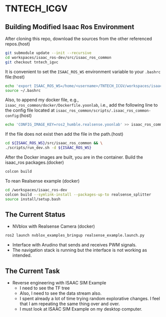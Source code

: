 # TNTECH_ICGV

## Building Modified Isaac Ros Environment

After cloning this repo, download the sources from the other referenced repos.(host)
```bash
git submodule update --init --recursive
cd workspaces/isaac_ros-dev/src/isaac_ros_common
git checkout tntech_igvc
```

It is convenient to set the `ISAAC_ROS_WS` environment variable to your `.bashrc` file:(host)
```bash
echo 'export ISAAC_ROS_WS=/home/<username>/TNTECH_ICGV/workspaces/isaac_ros-dev' >> ~/.bashrc
source ~/.bashrc
```

Also, to append my docker file, e.g., `isaac_ros_common/docker/Dockerfile.yoonlab`, i.e., 
add the following line to the config file located at `isaac_ros_common/scripts/.isaac_ros_common-config`:(host)
```bash
echo 'CONFIG_IMAGE_KEY=ros2_humble.realsense.yoonlab' >> isaac_ros_common/scripts/.isaac_ros_common-config
```
If the file does  not exist then add the file in the path.(host)
```bash
cd ${ISAAC_ROS_WS}/src/isaac_ros_common && \
./scripts/run_dev.sh -d ${ISAAC_ROS_WS}
```

After the Docker images are built, you are in the container. Build the isaac_ros packages.(docker)

```bash
colcon build
```

To rean Realsense example (docker)
```bash
cd /workspaces/isaac_ros-dev
colcon build --symlink-install --packages-up-to realsense_splitter
source install/setup.bash
```

## The Current Status
- NVblox with Realsense Camera (docker)
```bash
ros2 launch nvblox_examples_bringup realsense_example.launch.py
```
- Interface with Arudino that sends and receives PWM signals.
- The navigation stack is running but the interface is not working as intended.

## The Current Task
- Reverse engineering with ISAAC SIM Example
    - I need to see the TF tree
    - Also, I need to see the data stream also.
    - I spent already a lot of time trying random explorative changes. I feel that I am repeating the same thing over and over. 
    - I must look at ISAAC SIM Example on my desktop computer.